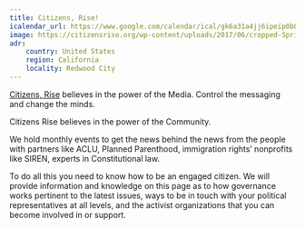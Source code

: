 ```yaml
---
title: Citizens, Rise!
icalendar_url: https://www.google.com/calendar/ical/gk6a31a4jj6ipeip0b0eqh7fr0%40group.calendar.google.com/public/basic.ics
image: https://citizensrise.org/wp-content/uploads/2017/06/cropped-Sprinter2-1.png
adr:
    country: United States
    region: California
    locality: Redwood City
---
```


[Citizens, Rise](https://citizensrise.org/) believes in the power of the Media. Control the messaging and change the minds.

Citizens Rise believes in the power of the Community.

We hold monthly events to get the news behind the news from the people with partners like ACLU, Planned Parenthood, immigration rights’ nonprofits like SIREN, experts in Constitutional law.

To do all this you need to know how to be an engaged citizen. We will provide information and knowledge on this page as to how governance works pertinent to the latest issues, ways to be in touch with your political representatives at all levels, and the activist organizations that you can become involved in or support.
